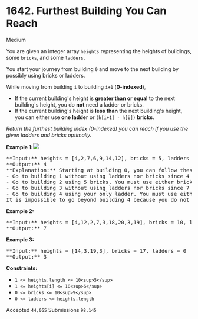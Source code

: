 # 1642. Furthest Building You Can Reach

Medium

You are given an integer array `heights` representing the heights of buildings, some `bricks`, and some `ladders`.

You start your journey from building `0` and move to the next building by possibly using bricks or ladders.

While moving from building `i` to building `i+1` (**0-indexed**),

* If the current building's height is **greater than or equal** to the next building's height, you do **not** need a ladder or bricks.
* If the current building's height is **less than** the next building's height, you can either use **one ladder** or `(h[i+1] - h[i])` **bricks**.

_Return the furthest building index (0-indexed) you can reach if you use the given ladders and bricks optimally._

**Example 1:**![](https://assets.leetcode.com/uploads/2020/10/27/q4.gif)

<pre>
**Input:** heights = [4,2,7,6,9,14,12], bricks = 5, ladders = 1
**Output:** 4
**Explanation:** Starting at building 0, you can follow these steps:
- Go to building 1 without using ladders nor bricks since 4 >= 2.
- Go to building 2 using 5 bricks. You must use either bricks or ladders because 2 < 7.
- Go to building 3 without using ladders nor bricks since 7 >= 6.
- Go to building 4 using your only ladder. You must use either bricks or ladders because 6 < 9.
It is impossible to go beyond building 4 because you do not have any more bricks or ladders.
</pre>

**Example 2:**

<pre>
**Input:** heights = [4,12,2,7,3,18,20,3,19], bricks = 10, ladders = 2
**Output:** 7
</pre>

**Example 3:**

<pre>
**Input:** heights = [14,3,19,3], bricks = 17, ladders = 0
**Output:** 3
</pre>

**Constraints:**

* `1 <= heights.length <= 10<sup>5</sup>`
* `1 <= heights[i] <= 10<sup>6</sup>`
* `0 <= bricks <= 10<sup>9</sup>`
* `0 <= ladders <= heights.length`

Accepted  `44,055` Submissions `98,145`

